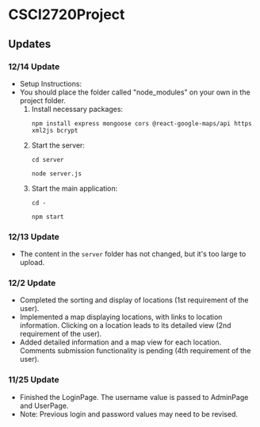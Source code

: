 # CSCI2720Project

## Updates

### 12/14 Update
- Setup Instructions:
- You should place the folder called "node_modules" on your own in the project folder.
  1. Install necessary packages:
     ```
     npm install express mongoose cors @react-google-maps/api https xml2js bcrypt
     ```
  2. Start the server:
     ```
     cd server
     ```
     ```
     node server.js
     ```
  3. Start the main application:
     ```
     cd -
     ```
     ```
     npm start
     ```

### 12/13 Update
- The content in the `server` folder has not changed, but it's too large to upload.


### 12/2 Update
- Completed the sorting and display of locations (1st requirement of the user).
- Implemented a map displaying locations, with links to location information. Clicking on a location leads to its detailed view (2nd requirement of the user).
- Added detailed information and a map view for each location. Comments submission functionality is pending (4th requirement of the user).

### 11/25 Update
- Finished the LoginPage. The username value is passed to AdminPage and UserPage.
- Note: Previous login and password values may need to be revised.
